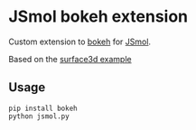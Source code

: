 # JSmol bokeh extension

Custom extension to [bokeh](https://bokeh.pydata.org/en/latest/) for [JSmol](https://sourceforge.net/projects/jsmol/).

Based on the [surface3d example](https://bokeh.pydata.org/en/latest/docs/user_guide/extensions_gallery/wrapping.html)


## Usage

```
pip install bokeh
python jsmol.py
```
